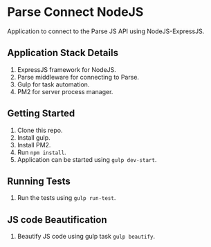 # Parse Connect NodeJS

Application to connect to the Parse JS API using NodeJS-ExpressJS.

## Application Stack Details
1. ExpressJS framework for NodeJS.
2. Parse middleware for connecting to Parse.
3. Gulp for task automation.
4. PM2 for server process manager.

## Getting Started

1. Clone this repo.
2. Install gulp.
3. Install PM2.
4. Run `npm install`.
5. Application can be started using `gulp dev-start`.

## Running Tests

1. Run the tests using `gulp run-test`.

## JS code Beautification

1. Beautify JS code using gulp task `gulp beautify`. 